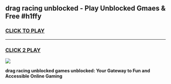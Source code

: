 
## drag racing unblocked - Play Unblocked Gmaes & Free #h1ffy
<h3>
<a href="https://news.freeplayer.one?title=drag_racing_unblocked&ref=24F">CLICK TO PLAY</a></h3>
<hr>

<h3>
<a href="https://news.freeplayer.one?title=drag_racing_unblocked&ref=24F">CLICK 2 PLAY</a>
  
</h3>

<a href="https://news.freeplayer.one?title=drag_racing_unblocked&ref=24F/"><img src="https://clearcache.store/games.png"></a>


**drag racing unblocked games unblocked: Your Gateway to Fun and Accessible Online Gaming**
